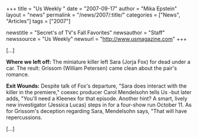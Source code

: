 +++
title = "Us Weekly "
date = "2007-09-17"
author = "Mika Epstein"
layout = "news"
permalink = "/news/2007/:title/"
categories = ["News", "Articles"]
tags = ["2007"]

newstitle = "Secret's of TV's Fall Favorites"
newsauthor = "Staff"
newssource = "Us Weekly"
newsurl = "http://www.usmagazine.com"
+++

[...]

**Where we left off:** The miniature killer left Sara (Jorja Fox) for dead under a car. The reult: Grissom (William Petersen) came clean about the pair's romance.

**Exit Wounds:** Despite talk of Fox's departure, "Sara does interact with the killer in the premiere," coexec producer Carol Mendelsohn tells Us -but later adds, "You'll need a Kleenex for that episode. Another hint? A smart, lively new investigator (Jessica Lucas) steps in for a four-show run October 11. As for Grissom's deception regarding Sara, Mendelsohn says, "That will have repercussions.

[...]